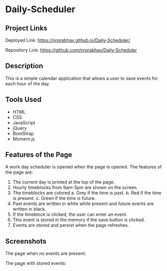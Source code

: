 # Daily-Scheduler

## Project Links
Deployed Link: https://nrprabhav.github.io/Daily-Scheduler/

Repository Link: https://github.com/nrprabhav/Daily-Scheduler

## Description
This is a simple calendar application that allows a user to save events for each hour of the day. 

## Tools Used
* HTML
* CSS
* JavaScript
* jQuery
* BootStrap
* Moment.js

## Features of the Page
A work day scheduler is opened when the page is opened. The features of the page are:
1. The current day is printed at the top of the page.
2. Hourly timeblocks from 9am-5pm are shown on the screen.
3. The timeblocks are colored
    a. Grey if the time is past.
    b. Red if the time is present.
    c. Green if the time is future.
4. Past events are written in white while present and future events are written in black.
5. If the timeblock is clicked, the user can enter an event.
6. This event is stored in the memory if the save button is clicked.
7. Events are stored and persist when the page refreshes.

## Screenshots

The page when no events are present:
[](./assets/images/empty-page.PNG)

The page with stored events:
[](./assets/images/page-events.PNG)